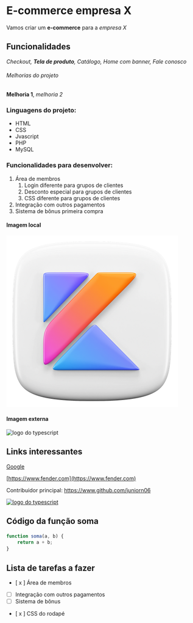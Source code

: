 
# E-commerce empresa X

Vamos criar um **e-commerce** para a *empresa X*

## Funcionalidades

_Checkout, **Tela de produto**, Catálogo, Home com banner, Fale conosco_

###### Melhorias do projeto

__Melhoria 1__, _melhoria 2_

### Linguagens do projeto:

* HTML
* CSS
* Jvascript
* PHP
* MySQL

### Funcionalidades para desenvolver: 

1. Área de membros
    1. Login diferente para grupos de clientes
    2. Desconto especial para grupos de clientes
    3. CSS diferente para grupos de clientes
2. Integração com outros pagamentos
3. Sistema de bônus primeira compra

#### Imagem local

![logo do kotlin](img/kotlin.png)

#### Imagem externa
![logo do typescript](https://sdtimes.com/wp-content/uploads/2019/08/typescriptfeature.png)

## Links interessantes
[Google](https://google.com.br)

[https://www.fender.com](https://www.fender.com)

Contribuidor principal: https://www.github.com/juniorn06

[![logo do typescript](https://sdtimes.com/wp-content/uploads/2019/08/typescriptfeature.png)](https://www.github.com/juniorn06
)

## Código da função soma

```javascript 
function soma(a, b) {
    return a + b;
}
```

## Lista de tarefas a fazer

- [ x ] Área de membros
- [ ] Integração com outros pagamentos
- [ ] Sistema de bônus
- [ x ] CSS do rodapé